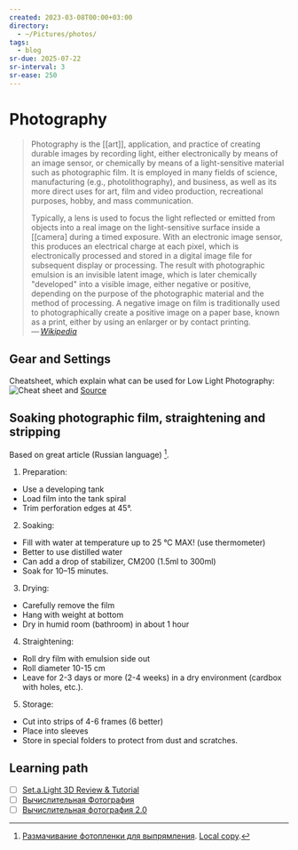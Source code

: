 ```yaml
---
created: 2023-03-08T00:00+03:00
directory:
  - ~/Pictures/photos/
tags:
  - blog
sr-due: 2025-07-22
sr-interval: 3
sr-ease: 250
---
```


# Photography

> Photography is the [[art]], application, and practice of creating durable
> images by recording light, either electronically by means of an image sensor,
> or chemically by means of a light-sensitive material such as photographic
> film. It is employed in many fields of science, manufacturing (e.g.,
> photolithography), and business, as well as its more direct uses for art, film
> and video production, recreational purposes, hobby, and mass communication.
>
> Typically, a lens is used to focus the light reflected or emitted from objects
> into a real image on the light-sensitive surface inside a [[camera] during a
> timed exposure. With an electronic image sensor, this produces an electrical
> charge at each pixel, which is electronically processed and stored in a
> digital image file for subsequent display or processing. The result with
> photographic emulsion is an invisible latent image, which is later chemically
> "developed" into a visible image, either negative or positive, depending on
> the purpose of the photographic material and the method of processing. A
> negative image on film is traditionally used to photographically create a
> positive image on a paper base, known as a print, either by using an enlarger
> or by contact printing.\
> — <cite>[Wikipedia](https://en.wikipedia.org/wiki/Photography)</cite>

## Gear and Settings

Cheatsheet, which explain what can be used for Low Light Photography:
![Cheat sheet](img/Photography_Gear_and_Settings.webp) and
[Source](https://digital-photography-school.com/cheat-sheet-gear-settings-low-light-photography/)

## Soaking photographic film, straightening and stripping

Based on great article (Russian language) [^1].

1. Preparation:

- Use a developing tank
- Load film into the tank spiral
- Trim perforation edges at 45°.

2. Soaking:

- Fill with water at temperature up to 25 °C MAX! (use thermometer)
- Better to use distilled water
- Can add a drop of stabilizer, CM200 (1.5ml to 300ml)
- Soak for 10–15 minutes.

3. Drying:

- Carefully remove the film
- Hang with weight at bottom
- Dry in humid room (bathroom) in about 1 hour

4. Straightening:

- Roll dry film with emulsion side out
- Roll diameter 10-15 cm
- Leave for 2-3 days or more (2-4 weeks) in a dry environment (cardbox with
  holes, etc.).

5. Storage:

- Cut into strips of 4-6 frames (6 better)
- Place into sleeves
- Store in special folders to protect from dust and scratches.

## Learning path

- [ ] [Set.a.Light 3D Review & Tutorial](https://www.youtube.com/watch?v=YFlC6RL1MmM)
- [ ] [Вычислительная Фотография](https://vas3k.blog/blog/computational_photography/)
- [ ] [Вычислительная фотография 2.0](https://jejeya.pictures/future_of_photography)

[^1]: [Размачивание фотопленки для выпрямления](http://xn--80atkeanlo.xn--80ahcc7avfgj.xn--p1ai/material/razmachivanie-foto.html).
    [Local copy](./articles/Razmachivanie_fotoplenki_dlya_vypryamleniya.html).
